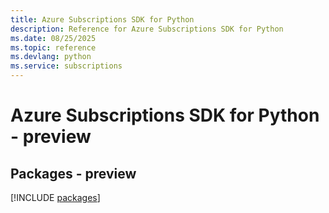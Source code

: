 ```yaml
---
title: Azure Subscriptions SDK for Python
description: Reference for Azure Subscriptions SDK for Python
ms.date: 08/25/2025
ms.topic: reference
ms.devlang: python
ms.service: subscriptions
---
```

# Azure Subscriptions SDK for Python - preview
## Packages - preview
[!INCLUDE [packages](subscriptions-index.md)]